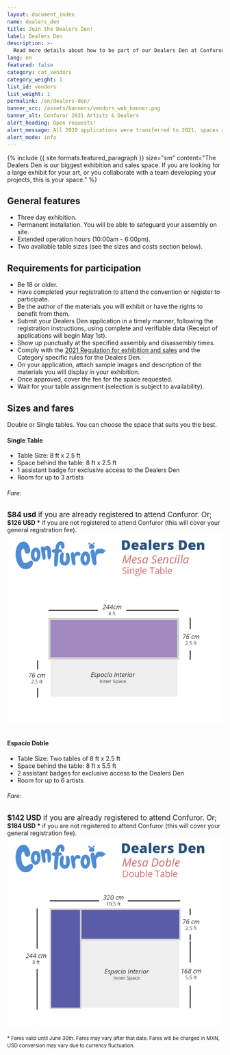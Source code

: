 ```yaml
---
layout: document_index
name: dealers_den
title: Join the Dealers Den!
label: Dealers Den
description: >-
  Read more details about how to be part of our Dealers Den at Confuror 2021.
lang: en
featured: false
category: cat_vendors
category_weight: 1
list_id: vendors
list_weight: 1
permalink: /en/dealers-den/
banner_src: /assets/banners/vendors_web_banner.png
banner_alt: Confuror 2021 Artists & Dealers
alert_heading: Open requests!
alert_message: All 2020 applications were transferred to 2021, spaces available for request. Ask for yours using the Confuror 2021 registration form or the Account Center page.
alert_mode: info
---
```


{%
  include {{ site.formats.featured_paragraph }}
  size="sm"
  content="The Dealers Den is our biggest exhibition and sales space. If you are looking for a large exhibit for your art, or you collaborate with a team developing your projects, this is your space."
%}

## General features

- Three day exhibition.
- Permanent installation. You will be able to safeguard your assembly on site.
- Extended operation hours (10:00am - 6:00pm).
- Two available table sizes (see the sizes and costs section below).

## Requirements for participation

- Be 18 or older.
- Have completed your registration to attend the convention or register to participate.
- Be the author of the materials you will exhibit or have the rights to benefit from them.
- Submit your Dealers Den application in a timely manner, following the registration instructions, using complete and verifiable data (Receipt of applications will begin May 1st).
- Show up punctually at the specified assembly and disassembly times.
- Comply with the [2021 Regulation for exhibition and sales](/en/sales-regulation/) and the Category specific rules for the Dealers Den.
- On your application, attach sample images and description of the materials you will display in your exhibition.
- Once approved, cover the fee for the space requested.
- Wait for your table assignment (selection is subject to availability).

## Sizes and fares

Double or Single tables. You can choose the space that suits you the best.

<div class="container-overflow">
  <h4>Single Table</h4>
  <div class="row">
    <div class="col-md-6">
      <ul>
        <li>Table Size: 8 ft x 2.5 ft</li>
        <li>Space behind the table: 8 ft x 2.5 ft</li>
        <li>1 assistant badge for exclusive access to the Dealers Den</li>
        <li>Room for up to 3 artists</li>
      </ul>
      <h6>Fare:</h6>
      <span style="font-size: larger;"><strong class="text-secondary">$84 usd</strong> if you are already registered to attend Confuror. Or;</span>
      <br>
      <span><strong>$126 USD *</strong> if you are not registered to attend Confuror (this will cover your general registration fee).</span>
    </div>
    <div class="col-md-6">
      <img src="/assets/images/dealers_den_single.png" class="img-fluid">
    </div>
  </div>
  <br>
  <h4>Espacio Doble</h4>
  <div class="row">
    <div class="col-md-6">
      <ul>
        <li>Table Size: Two tables of 8 ft x 2.5 ft</li>
        <li>Space behind the table: 8 ft x 5.5 ft</li>
        <li>2 assistant badges for exclusive access to the Dealers Den</li>
        <li>Room for up to 6 artists</li>
      </ul>
      <h6>Fare:</h6>
      <span style="font-size: larger;"><strong class="text-secondary">$142 USD</strong> if you are already registered to attend Confuror. Or;</span>
      <br>
      <span><strong>$184 USD *</strong> if you are not registered to attend Confuror (this will cover your general registration fee).</span>
    </div>
    <div class="col-md-6">
      <img src="/assets/images/dealers_den_double.png" class="img-fluid">
    </div>
  </div>
  <br>
  <span style="font-size: smaller;">* Fares valid until June 30th. Fares may vary after that date. Fares will be charged in MXN, USD conversion may vary due to currency fluctuation.</span>
</div>